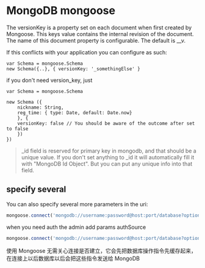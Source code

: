 # MongoDB mongoose

The versionKey is a property set on each document when first created by Mongoose. This keys value contains the internal revision of the document. The name of this document property is configurable. The default is __v.

If this conflicts with your application you can configure as such:

```JS
var Schema = mongoose.Schema
new Schema({..}, { versionKey: '_somethingElse' }
```
if you don't need version_key, just

```JS
var Schema = mongoose.Schema

new Schema ({
    nickname: String,
    reg_time: { type: Date, default: Date.now}
    }, {
    versionKey: false // You should be aware of the outcome after set to false
    })
})
```

> _id field is reserved for primary key in mongodb, and that should be a unique value. If you don't set anything to _id it will automatically fill it with "MongoDB Id Object". But you can put any unique info into that field.

##  specify several 
You can also specify several more parameters in the uri:

```js
mongoose.connect('mongodb://username:password@host:port/database?options...');
```
when you need auth the admin
add params authSource

```js
mongoose.connect('mongodb://username:password@host:port/database?options...?authSource=admin');
```



使用 Mongoose 无需关心连接是否建立，它会先把数据库操作指令先缓存起来，在连接上以后数据库以后会把这些指令发送给 MongoDB
